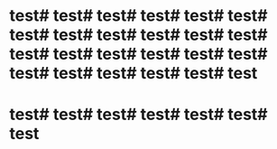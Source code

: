 # test# test# test# test# test# test# test# test# test# test# test# test# test# test# test# test# test# test# test# test# test# test# test# test
# test# test# test# test# test# test# test
